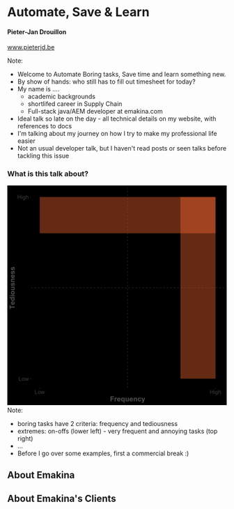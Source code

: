 # Automate, Save & Learn
#### Pieter-Jan Drouillon

<i class="fab fa-chrome"></i> www.pieterjd.be

Note:
* Welcome to Automate Boring tasks, Save time and learn something new.
* By show of hands: who still has to fill out timesheet for today?
* My name is ....
  * academic backgrounds
  * shortlifed career in Supply Chain
  * Full-stack java/AEM developer at emakina.com
* Ideal talk so late on the day - all technical details on my website, with references to docs
* I'm talking about my journey on how I try to make my professional life easier
* Not an usual developer talk, but I haven't read posts or seen talks before tackling this issue


### What is this talk about?
![alt text](../assets/scatterplot_intro.png "console")<!-- .element: style="max-width:50%;max-height:50%" -->
Note:
* boring tasks have 2 criteria: frequency and tediousness
* extremes: on-offs (lower left)  - very frequent and annoying tasks (top right)
* ...
* Before I go over some examples, first a commercial break :)


<!-- .slide: data-background-image="../assets/emakina.png" data-background-size="contain" class="title-top-align"-->
## About Emakina<!-- .element: style="top: 0 !important;"  -->


<!-- .slide: data-background-image="../assets/emakina-clients.png" data-background-size="contain" class="title-top-align"-->
## About Emakina's Clients<!-- .element: style="top: 0 !important;"  -->

